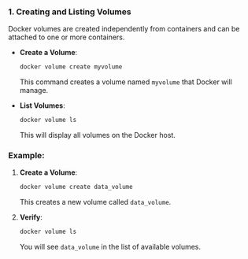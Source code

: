 ### **1. Creating and Listing Volumes**

Docker volumes are created independently from containers and can be attached to one or more containers.

- **Create a Volume**:
    
    ```bash
    docker volume create myvolume
    ```
    
    This command creates a volume named `myvolume` that Docker will manage.
    
- **List Volumes**:
    
    ```bash
    docker volume ls
    ```
    
    This will display all volumes on the Docker host.

### Example:

1. **Create a Volume**:
    
    ```bash
    docker volume create data_volume
    ```
    
    This creates a new volume called `data_volume`.
    
2. **Verify**:
    
    ```bash
    docker volume ls
    ```
    
    You will see `data_volume` in the list of available volumes.